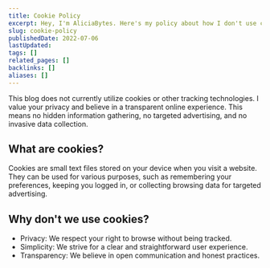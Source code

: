 ```yaml
---
title: Cookie Policy
excerpt: Hey, I'm AliciaBytes. Here's my policy about how I don't use cookis to track you.
slug: cookie-policy
publishedDate: 2022-07-06
lastUpdated:
tags: []
related_pages: []
backlinks: []
aliases: []
---
```


This blog does not currently utilize cookies or other tracking technologies. I value your privacy and believe in a transparent online experience. This means no hidden information gathering, no targeted advertising, and no invasive data collection.

## What are cookies?

Cookies are small text files stored on your device when you visit a website. They can be used for various purposes, such as remembering your preferences, keeping you logged in, or collecting browsing data for targeted advertising.

## Why don't we use cookies?

- Privacy: We respect your right to browse without being tracked.
- Simplicity: We strive for a clear and straightforward user experience.
- Transparency: We believe in open communication and honest practices.

